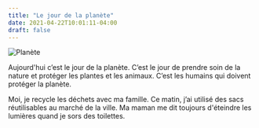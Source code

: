 ```yaml
---
title: "Le jour de la planète"
date: 2021-04-22T10:01:11-04:00
draft: false
---
```


![Planète](/images/planete.jpg)

Aujourd'hui c’est le jour de la planète. C’est le jour de prendre soin de la nature et protéger les plantes et les animaux. C’est les humains qui doivent protéger la planète. 

Moi, je recycle les déchets avec ma famille. Ce matin, j’ai utilisé des sacs réutilisables au marché de la ville. Ma maman me dit toujours d'éteindre les lumières quand je sors des toilettes.